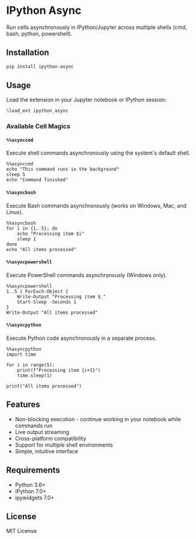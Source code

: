 # IPython Async

Run cells asynchronously in IPython/Jupyter across multiple shells (cmd, bash, python, powershell).

## Installation

```bash
pip install ipython-async
```

## Usage

Load the extension in your Jupyter notebook or IPython session:

```python
%load_ext ipython_async
```

### Available Cell Magics

#### `%%asynccmd`
Execute shell commands asynchronously using the system's default shell.

```
%%asynccmd
echo "This command runs in the background"
sleep 5
echo "Command finished"
```

#### `%%asyncbash`
Execute Bash commands asynchronously (works on Windows, Mac, and Linux).

```
%%asyncbash
for i in {1..5}; do
    echo "Processing item $i"
    sleep 1
done
echo "All items processed"
```

#### `%%asyncpowershell`
Execute PowerShell commands asynchronously (Windows only).

```
%%asyncpowershell
1..5 | ForEach-Object {
    Write-Output "Processing item $_"
    Start-Sleep -Seconds 1
}
Write-Output "All items processed"
```

#### `%%asyncpython`
Execute Python code asynchronously in a separate process.

```
%%asyncpython
import time

for i in range(5):
    print(f"Processing item {i+1}")
    time.sleep(1)
    
print("All items processed")
```

## Features

- Non-blocking execution - continue working in your notebook while commands run
- Live output streaming
- Cross-platform compatibility
- Support for multiple shell environments
- Simple, intuitive interface

## Requirements

- Python 3.6+
- IPython 7.0+
- ipywidgets 7.0+

## License

MIT License